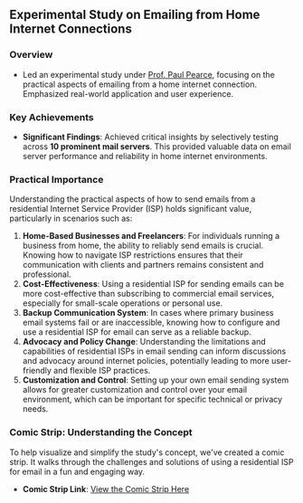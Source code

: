 ## Experimental Study on Emailing from Home Internet Connections

### Overview
- Led an experimental study under [Prof. Paul Pearce](https://faculty.cc.gatech.edu/~pearce/), focusing on the practical aspects of emailing from a home internet connection. Emphasized real-world application and user experience.

### Key Achievements
- **Significant Findings**: Achieved critical insights by selectively testing across **10 prominent mail servers**. This provided valuable data on email server performance and reliability in home internet environments.

### Practical Importance
Understanding the practical aspects of how to send emails from a residential Internet Service Provider (ISP) holds significant value, particularly in scenarios such as:

1. **Home-Based Businesses and Freelancers**: For individuals running a business from home, the ability to reliably send emails is crucial. Knowing how to navigate ISP restrictions ensures that their communication with clients and partners remains consistent and professional.
2. **Cost-Effectiveness**: Using a residential ISP for sending emails can be more cost-effective than subscribing to commercial email services, especially for small-scale operations or personal use.
3. **Backup Communication System**: In cases where primary business email systems fail or are inaccessible, knowing how to configure and use a residential ISP for email can serve as a reliable backup.
4. **Advocacy and Policy Change**: Understanding the limitations and capabilities of residential ISPs in email sending can inform discussions and advocacy around internet policies, potentially leading to more user-friendly and flexible ISP practices.
5. **Customization and Control**: Setting up your own email sending system allows for greater customization and control over your email environment, which can be important for specific technical or privacy needs.

### Comic Strip: Understanding the Concept
To help visualize and simplify the study's concept, we've created a comic strip. It walks through the challenges and solutions of using a residential ISP for email in a fun and engaging way.

- **Comic Strip Link**: [View the Comic Strip Here](#) 
